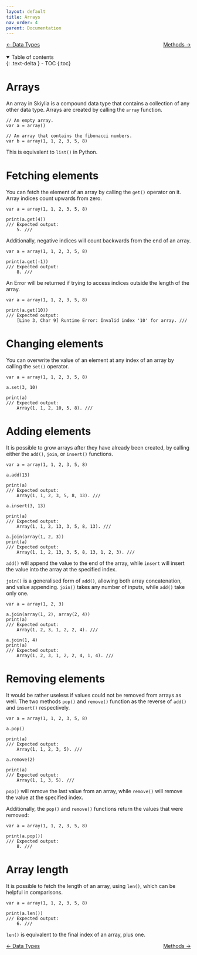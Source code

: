 ```yaml
---
layout: default
title: Arrays
nav_order: 4
parent: Documentation
---
```


<a style="float: left;" href="https://skiylia-lang.github.io/docs/Documentation/Data_Types.html">← Data Types</a>
<a style="float: right;" href="https://skiylia-lang.github.io/docs/Documentation/Methods.html">Methods →</a>
<div style="float:clear"></div>
<br>
<br>

<details open markdown="block">
  <summary>
    Table of contents
  </summary>
  {: .text-delta }
- TOC
{:toc}
</details>

# Arrays

An array in Skiylia is a compound data type that contains a collection of any other data type. Arrays are created by calling the `array` function.

```
// An empty array.
var a = array()

// An array that contains the fibonacci numbers.
var b = array(1, 1, 2, 3, 5, 8)
```

This is equivalent to `list()` in Python.

# Fetching elements

You can fetch the element of an array by calling the `get()` operator on it. Array indices count upwards from zero.

```
var a = array(1, 1, 2, 3, 5, 8)

print(a.get(4))
/// Expected output:
    5. ///
```

Additionally, negative indices will count backwards from the end of an array.

```
var a = array(1, 1, 2, 3, 5, 8)

print(a.get(-1))
/// Expected output:
    8. ///
```

An Error will be returned if trying to access indices outside the length of the array.

```
var a = array(1, 1, 2, 3, 5, 8)

print(a.get(10))
/// Expected output:
    [Line 3, Char 9] Runtime Error: Invalid index '10' for array. ///
```

# Changing elements

You can overwrite the value of an element at any index of an array by calling the `set()` operator.

```
var a = array(1, 1, 2, 3, 5, 8)

a.set(3, 10)

print(a)
/// Expected output:
    Array(1, 1, 2, 10, 5, 8). ///
```

# Adding elements

It is possible to grow arrays after they have already been created, by calling either the `add()`, `join`, or `insert()` functions.

```
var a = array(1, 1, 2, 3, 5, 8)

a.add(13)

print(a)
/// Expected output:
    Array(1, 1, 2, 3, 5, 8, 13). ///

a.insert(3, 13)

print(a)
/// Expected output:
    Array(1, 1, 2, 13, 3, 5, 8, 13). ///

a.join(array(1, 2, 3))
print(a)
/// Expected output:
    Array(1, 1, 2, 13, 3, 5, 8, 13, 1, 2, 3). ///
```

`add()` will append the value to the end of the array, while `insert` will insert the value into the array at the specified index.

`join()` is a generalised form of `add()`, allowing both array concatenation, and value appending. `join()` takes any number of inputs, while `add()` take only one.
```
var a = array(1, 2, 3)

a.join(array(1, 2), array(2, 4))
print(a)
/// Expected output:
    Array(1, 2, 3, 1, 2, 2, 4). ///

a.join(1, 4)
print(a)
/// Expected output:
    Array(1, 2, 3, 1, 2, 2, 4, 1, 4). ///
```

# Removing elements

It would be rather useless if values could not be removed from arrays as well. The two methods `pop()` and `remove()` function as the reverse of `add()` and `insert()` respectively.

```
var a = array(1, 1, 2, 3, 5, 8)

a.pop()

print(a)
/// Expected output:
    Array(1, 1, 2, 3, 5). ///

a.remove(2)

print(a)
/// Expected output:
    Array(1, 1, 3, 5). ///
```

`pop()` will remove the last value from an array, while `remove()` will remove the value at the specified index.

Additionally, the `pop()` and `remove()` functions return the values that were removed:

```
var a = array(1, 1, 2, 3, 5, 8)

print(a.pop())
/// Expected output:
    8. ///
```

# Array length

It is possible to fetch the length of an array, using `len()`, which can be helpful in comparisons.

```
var a = array(1, 1, 2, 3, 5, 8)

print(a.len())
/// Expected output:
    6. ///
```

`len()` is equivalent to the final index of an array, plus one.

<a style="float: left;" href="https://skiylia-lang.github.io/docs/Documentation/Data_Types.html">← Data Types</a>
<a style="float: right;" href="https://skiylia-lang.github.io/docs/Documentation/Methods.html">Methods →</a>
<div style="float:clear"></div>
<br>
<br>
